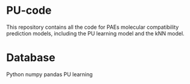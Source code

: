 # PU-code
This repository contains all the code for PAEs molecular compatibility prediction models, including the PU learning model and the kNN model.
# Database
Python
numpy
pandas
PU learning
